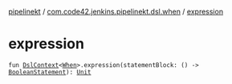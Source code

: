 [pipelinekt](../index.md) / [com.code42.jenkins.pipelinekt.dsl.when](index.md) / [expression](./expression.md)

# expression

`fun `[`DslContext`](../com.code42.jenkins.pipelinekt.dsl/-dsl-context/index.md)`<`[`When`](../com.code42.jenkins.pipelinekt.core/-when.md)`>.expression(statementBlock: () -> `[`BooleanStatement`](../com.code42.jenkins.pipelinekt.core.conditional/-boolean-statement/index.md)`): `[`Unit`](https://kotlinlang.org/api/latest/jvm/stdlib/kotlin/-unit/index.html)